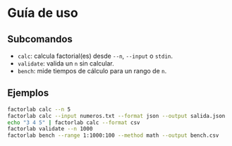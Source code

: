 # Guía de uso

## Subcomandos
- `calc`: calcula factorial(es) desde `--n`, `--input` o `stdin`.
- `validate`: valida un `n` sin calcular.
- `bench`: mide tiempos de cálculo para un rango de `n`.

## Ejemplos
```bash
factorlab calc --n 5
factorlab calc --input numeros.txt --format json --output salida.json
echo "3 4 5" | factorlab calc --format csv
factorlab validate --n 1000
factorlab bench --range 1:1000:100 --method math --output bench.csv
```
